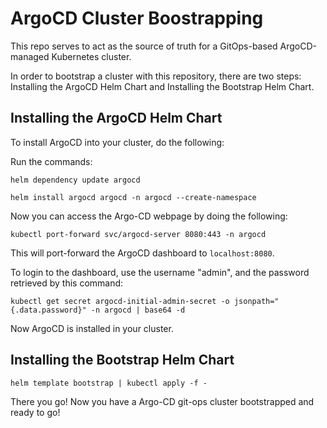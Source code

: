 # ArgoCD Cluster Boostrapping

This repo serves to act as the source of truth for a GitOps-based ArgoCD-managed Kubernetes cluster.

In order to bootstrap a cluster with this repository, there are two steps: Installing the ArgoCD  Helm Chart and Installing the Bootstrap Helm Chart.

## Installing the ArgoCD Helm Chart

To install ArgoCD into your cluster, do the following:

Run the commands:

```
helm dependency update argocd
```

```
helm install argocd argocd -n argocd --create-namespace
```

Now you can access the Argo-CD webpage by doing the following:

```
kubectl port-forward svc/argocd-server 8080:443 -n argocd
```

This will port-forward the ArgoCD dashboard to `localhost:8080`.

To login to the dashboard, use the username "admin", and the password retrieved by this command:

```
kubectl get secret argocd-initial-admin-secret -o jsonpath="{.data.password}" -n argocd | base64 -d
```

Now ArgoCD is installed in your cluster.

## Installing the Bootstrap Helm Chart

`helm template bootstrap | kubectl apply -f -`

There you go! Now you have a Argo-CD git-ops cluster bootstrapped and ready to go!

